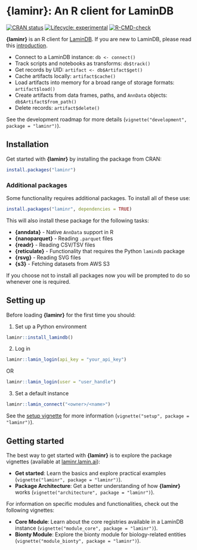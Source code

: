 # {laminr}: An R client for LaminDB

<!-- badges: start -->
[![CRAN status](https://www.r-pkg.org/badges/version/laminr)](https://CRAN.R-project.org/package=laminr)
[![Lifecycle: experimental](https://img.shields.io/badge/lifecycle-experimental-orange.svg)](https://lifecycle.r-lib.org/articles/stages.html#experimental)
[![R-CMD-check](https://github.com/laminlabs/laminr/actions/workflows/R-CMD-check.yaml/badge.svg)](https://github.com/laminlabs/laminr/actions/workflows/R-CMD-check.yaml)
<!-- badges: end -->

**{laminr}** is an R client for [LaminDB](https://lamin.ai). If you are new to LaminDB, please read this [introduction](https://docs.lamin.ai/introduction).

- Connect to a LaminDB instance: `db <- connect()`
- Track scripts and notebooks as transforms: `db$track()`
- Get records by UID: `artifact <- db$Artifact$get()`
- Cache artifacts locally: `artifact$cache()`
- Load artifacts into memory for a broad range of storage formats: `artifact$load()`
- Create artifacts from data frames, paths, and `AnnData` objects: `db$Artifact$from_path()`
- Delete records: `artifact$delete()`

See the development roadmap for more details (`vignette("development", package = "laminr")`).

## Installation

Get started with **{laminr}** by installing the package from CRAN:

```r
install.packages("laminr")
```

### Additional packages

Some functionality requires additional packages. To install all of these use:

```r
install.packages("laminr", dependencies = TRUE)
```

This will also install these package for the following tasks:

- **{anndata}** - Native `AnnData` support in R
- **{nanoparquet}** - Reading `.parquet` files
- **{readr}** - Reading CSV/TSV files
- **{reticulate}** - Functionality that requires the Python `lamindb` package
- **{rsvg}** - Reading SVG files
- **{s3}** - Fetching datasets from AWS S3

If you choose not to install all packages now you will be prompted to do so whenever one is required.

## Setting up

Before loading **{laminr}** for the first time you should:

1. Set up a Python environment

```r
laminr::install_lamindb()
```

2. Log in

```r
laminr::lamin_login(api_key = "your_api_key")
```

OR

```r
laminr::lamin_login(user = "user_handle")
```

3. Set a default instance

```r
laminr::lamin_connect("<owner>/<name>")
```

See the [setup vignette](https://laminr.lamin.ai/articles/setup.html) for more information (`vignette("setup", package = "laminr")`).

## Getting started

The best way to get started with **{laminr}** is to explore the package vignettes (available at [laminr.lamin.ai](https://laminr.lamin.ai)):

- **Get started**: Learn the basics and explore practical examples (`vignette("laminr", package = "laminr")`).
- **Package Architecture**: Get a better understanding of how **{laminr}** works (`vignette("architecture", package = "laminr")`).

For information on specific modules and functionalities, check out the following vignettes:

- **Core Module**: Learn about the core registries available in a LaminDB instance (`vignette("module_core", package = "laminr")`).
- **Bionty Module**: Explore the bionty module for biology-related entities (`vignette("module_bionty", package = "laminr")`).
